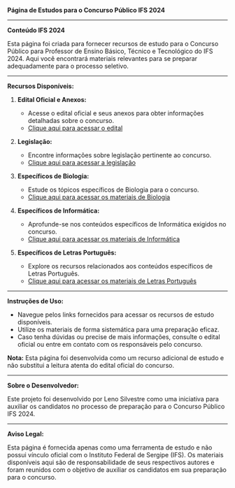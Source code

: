 **Página de Estudos para o Concurso Público IFS 2024**

---

**Conteúdo IFS 2024**

Esta página foi criada para fornecer recursos de estudo para o Concurso Público para Professor de Ensino Básico, Técnico e Tecnológico do IFS 2024. Aqui você encontrará materiais relevantes para se preparar adequadamente para o processo seletivo.

---

**Recursos Disponíveis:**

1. **Edital Oficial e Anexos:**
   - Acesse o edital oficial e seus anexos para obter informações detalhadas sobre o concurso.
   - [Clique aqui para acessar o edital](https://www.ifes.edu.br/processosseletivos/servidores/item/3127-concurso-publico-01-2024-docentes)

2. **Legislação:**
   - Encontre informações sobre legislação pertinente ao concurso.
   - [Clique aqui para acessar a legislação](https://lenosilvestre.github.io/IFS/legislacao.html)

3. **Específicos de Biologia:**
   - Estude os tópicos específicos de Biologia para o concurso.
   - [Clique aqui para acessar os materiais de Biologia](https://lenosilvestre.github.io/IFS/biologia.html)

4. **Específicos de Informática:**
   - Aprofunde-se nos conteúdos específicos de Informática exigidos no concurso.
   - [Clique aqui para acessar os materiais de Informática](https://lenosilvestre.github.io/IFS/informatica.html)

5. **Específicos de Letras Português:**
   - Explore os recursos relacionados aos conteúdos específicos de Letras Português.
   - [Clique aqui para acessar os materiais de Letras Português](https://lenosilvestre.github.io/IFS/letras.html)

---

**Instruções de Uso:**

- Navegue pelos links fornecidos para acessar os recursos de estudo disponíveis.
- Utilize os materiais de forma sistemática para uma preparação eficaz.
- Caso tenha dúvidas ou precise de mais informações, consulte o edital oficial ou entre em contato com os responsáveis pelo concurso.

**Nota:** Esta página foi desenvolvida como um recurso adicional de estudo e não substitui a leitura atenta do edital oficial do concurso.

--- 

**Sobre o Desenvolvedor:**

Este projeto foi desenvolvido por Leno Silvestre como uma iniciativa para auxiliar os candidatos no processo de preparação para o Concurso Público IFS 2024.

---

**Aviso Legal:**

Esta página é fornecida apenas como uma ferramenta de estudo e não possui vínculo oficial com o Instituto Federal de Sergipe (IFS). Os materiais disponíveis aqui são de responsabilidade de seus respectivos autores e foram reunidos com o objetivo de auxiliar os candidatos em sua preparação para o concurso.
